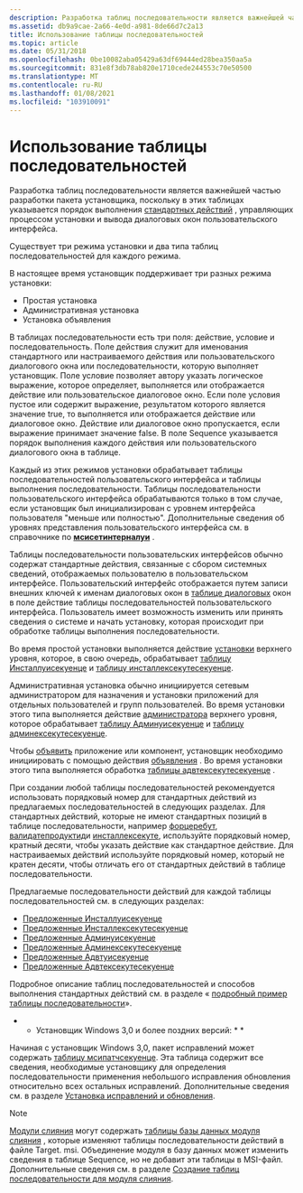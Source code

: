 ```yaml
---
description: Разработка таблиц последовательности является важнейшей частью разработки пакета установщика, поскольку в этих таблицах указывается порядок выполнения стандартных действий, управляющих процессом установки и вывода диалоговых окон пользовательского интерфейса.
ms.assetid: db9a9cae-2a66-4e0d-a981-8de66d7c2a13
title: Использование таблицы последовательностей
ms.topic: article
ms.date: 05/31/2018
ms.openlocfilehash: 0be10082aba05429a63df69444ed28bea350aa5a
ms.sourcegitcommit: 831e8f3db78ab820e1710cede244553c70e50500
ms.translationtype: MT
ms.contentlocale: ru-RU
ms.lasthandoff: 01/08/2021
ms.locfileid: "103910091"
---
```

# <a name="using-a-sequence-table"></a>Использование таблицы последовательностей

Разработка таблиц последовательности является важнейшей частью разработки пакета установщика, поскольку в этих таблицах указывается порядок выполнения [стандартных действий](standard-actions.md) , управляющих процессом установки и вывода диалоговых окон пользовательского интерфейса.

Существует три режима установки и два типа таблиц последовательностей для каждого режима.

В настоящее время установщик поддерживает три разных режима установки:

-   Простая установка
-   Административная установка
-   Установка объявления

В таблицах последовательности есть три поля: действие, условие и последовательность. Поле действия служит для именования стандартного или настраиваемого действия или пользовательского диалогового окна или последовательности, которую выполняет установщик. Поле условие позволяет автору указать логическое выражение, которое определяет, выполняется или отображается действие или пользовательское диалоговое окно. Если поле условия пустое или содержит выражение, результатом которого является значение true, то выполняется или отображается действие или диалоговое окно. Действие или диалоговое окно пропускается, если выражение принимает значение false. В поле Sequence указывается порядок выполнения каждого действия или пользовательского диалогового окна в таблице.

Каждый из этих режимов установки обрабатывает таблицы последовательностей пользовательского интерфейса и таблицы выполнения последовательности. Таблицы последовательности пользовательского интерфейса обрабатываются только в том случае, если установщик был инициализирован с уровнем интерфейса пользователя "меньше или полностью". Дополнительные сведения об уровнях представления пользовательского интерфейса см. в справочнике по [**мсисетинтерналуи**](/windows/desktop/api/Msi/nf-msi-msisetinternalui) .

Таблицы последовательности пользовательских интерфейсов обычно содержат стандартные действия, связанные с сбором системных сведений, отображаемых пользователю в пользовательском интерфейсе. Пользовательский интерфейс отображается путем записи внешних ключей к именам диалоговых окон в [таблице диалоговых](dialog-table.md) окон в поле действие таблицы последовательностей пользовательского интерфейса. Пользователь имеет возможность изменить или принять сведения о системе и начать установку, которая происходит при обработке таблицы выполнения последовательности.

Во время простой установки выполняется действие [установки](install-action.md) верхнего уровня, которое, в свою очередь, обрабатывает [таблицу Инсталлуисекуенце](installuisequence-table.md) и [таблицу инсталлексекутесекуенце](installexecutesequence-table.md).

Административная установка обычно инициируется сетевым администратором для назначения и установки приложений для отдельных пользователей и групп пользователей. Во время установки этого типа выполняется действие [администратора](admin-action.md) верхнего уровня, которое обрабатывает [таблицу Админуисекуенце](adminuisequence-table.md) и [таблицу админексекутесекуенце](adminexecutesequence-table.md).

Чтобы [объявить](advertisement.md) приложение или компонент, установщик необходимо инициировать с помощью действия [объявления](advertise-action.md) . Во время установки этого типа выполняется обработка [таблицы адвтексекутесекуенце](advtexecutesequence-table.md) .

При создании любой таблицы последовательностей рекомендуется использовать порядковый номер для стандартных действий из предлагаемых последовательностей в следующих разделах. Для стандартных действий, которые не имеют стандартных позиций в таблице последовательности, например [форцеребут](forcereboot-action.md), [валидатепродуктид](validateproductid-action.md)и [инсталлексекуте](installexecute-action.md), используйте порядковый номер, кратный десяти, чтобы указать действие как стандартное действие. Для настраиваемых действий используйте порядковый номер, который не кратен десяти, чтобы отличать его от стандартных действий в таблице последовательности.

Предлагаемые последовательности действий для каждой таблицы последовательностей см. в следующих разделах:

-   [Предложенные Инсталлуисекуенце](suggested-installuisequence.md)
-   [Предложенные Инсталлексекутесекуенце](suggested-installexecutesequence.md)
-   [Предложенные Админуисекуенце](suggested-adminuisequence.md)
-   [Предложенные Админексекутесекуенце](suggested-adminexecutesequence.md)
-   [Предложенные Адвтуисекуенце](suggested-advtuisequence.md)
-   [Предложенные Адвтексекутесекуенце](suggested-advtexecutesequence.md)

Подробное описание таблиц последовательностей и способов выполнения стандартных действий см. в разделе « [подробный пример таблицы последовательности](sequence-table-detailed-example.md)».

* * Установщик Windows 3,0 и более поздних версий: * *

Начиная с установщик Windows 3,0, пакет исправлений может содержать [таблицу мсипатчсекуенце](msipatchsequence-table.md). Эта таблица содержит все сведения, необходимые установщику для определения последовательности применения небольшого исправления обновления относительно всех остальных исправлений. Дополнительные сведения см. в разделе [Установка исправлений и обновления](patching-and-upgrades.md).

> [!Note]
>
> [Модули слияния](merge-modules.md) могут содержать [таблицы базы данных модуля слияния](merge-module-database-tables.md) , которые изменяют таблицы последовательности действий в файле Target. msi. Объединение модуля в базу данных может изменить сведения в таблице Sequence, но не добавит эти таблицы в MSI-файл. Дополнительные сведения см. в разделе [Создание таблиц последовательности для модуля слияния](authoring-merge-module-sequence-tables.md).

 

 

 



